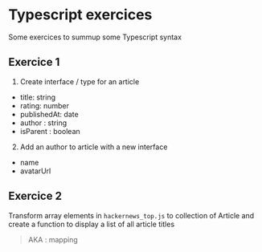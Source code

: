 # Typescript exercices

Some exercices to summup some Typescript syntax


## Exercice 1

1) Create interface / type for an article

* title: string
* rating: number
* publishedAt: date
* author : string
* isParent : boolean

2) Add an author to article with a new interface

* name
* avatarUrl

## Exercice 2 

Transform array elements in `hackernews_top.js`  to collection of Article and create a function to display a list of all article titles

> AKA : mapping
